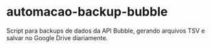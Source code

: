 # automacao-backup-bubble
Script para backups de dados da API Bubble, gerando arquivos TSV e salvar no Google Drive diariamente.
